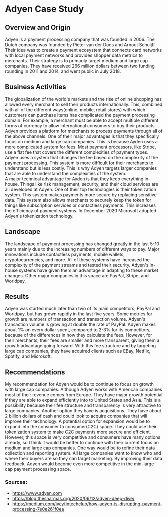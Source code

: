 # **Adyen Case Study**

## **Overview and Origin**
Adyen is a payment processing company that was founded in 2006. The Dutch company was founded by Pieter van der Does and Arnout Schuijff.  Their idea was to create a payment ecosystem that connects card networks with local payment networks and provides shopper data metrics to merchants.  Their strategy is to primarily target medium and large cap companies.  They have received 266 million dollars between two funding rounding in 2011 and 2014, and went public in July 2018. 

## **Business Activities**
The globalization of the world's markets and the rise of online shopping has allowed every merchant to sell their products internationally.  This, combined with all of the different ways(online, mobile, retail stores) with which customers can purchase items has complicated the payment processing domain.  For example, a merchant must be able to accept multiple different forms of currency to allow international consumers to buy their products.  Adyen provides a platform for merchants to process payments through all of the above channels.  One of their major advantages is that they specifically focus on medium and large cap companies.  This is because Ayden uses a more complicated system for fees.  Most payment processors, like Stripe, use a flat fee that covers the different complexities of payment types.  Adyen uses a system that changes the fee based on the complexity of the payment processing. This system is more difficult for their merchants to understand but is less costly.  This is why Adyen targets larger companies that are able to understand the complexities of the system.  
A major technical advantage for Ayden is that they keep everything in-house.  Things like risk management, security, and their cloud services are all developed at Adyen.  One of their top technologies is their tokenization system.  This system makes payments more secure by replacing sensitive data. This system also allows merchants to securely keep the token for things like subscription services or contactless payments.  This increases the efficiency of payment systems. In December 2020 Microsoft adopted Adyen's tokenization technology. 

## **Landscape**
The landscape of payment processing has changed greatly in the last 5-10 years mainly due to the increasing numbers of different ways to pay.  Major innovations include contactless payments, mobile wallets, crypotocurrencies, and more.  All of these systems have increased the complexity of the payment streams and tested their security.  Adyen's in-house systems have given them an advantage in adapting to these market changes.  Other major companies in this space are PayPal, Stripe, and Worldpay. 

## **Results**
Adyen was started much later than two of its main competitors, PayPal and Worldpay, but has grown rapidly in the last five years. Some metrics for growth are numbers of transaction and transaction volume.  Adyen's transaction volume is growing at double the rate of PayPal. Adyen makes about 1% on every dollar spent, compared to 2-3% for its competitors, because of the differences in how they calculate the fees.  However, for their merchants, their fees are smaller and more transparent, giving them a growth advantage going forward.  With this fee structure and by targeting large cap companies, they have acquired clients such as EBay, Netflix, Spotify, and Microsoft.  

## **Recommendations**
My recommendation for Adyen would be to continue to focus on growth with large cap companies.  Although Adyen works with American companies most of their revenue comes from Europe.  They have major growth potential if they are able to expand efficiently into to United States and Asia.  This is a possibility because their fee structure and transparency is very attractive to large companies.  Another option they have is acquisitions.  They have about 2 billion dollars of cash and could look to acquire companies that will improve their technology.  A potential option for expansion would be to expand into the consumer to consumer(C2C) space.  They could use their tokenization system to make C2C payments more secure and efficient.  However, this space is very competitive and consumers have many options already, so I think it would be better to continue with their current focus on medium and large cap companies.  One way would be to refine their data collection and reporting system.  All large companies want to know who and where their buyers are so they can target marketing.  By improving their data feedback, Adyen would become even more competitive in the mid-large cap payment processing space. 

### **Sources:**
* https://www.adyen.com
* https://blog.thesharmas.org/2020/06/12/adyen-deep-dive/
* https://medium.com/iveyfintechclub/how-adyen-is-disrupting-payment-processing-7e0e261f0ea



